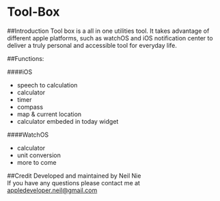 # Tool-Box

##Introduction
Tool box is a all in one utilities tool. It takes advantage of different apple platforms, such as watchOS and iOS notification center to deliver a truly personal and accessible tool for everyday life. 

##Functions:

####iOS
- speech to calculation
- calculator
- timer
- compass
- map & current location
- calculator embeded in today widget 

####WatchOS
- calculator
- unit conversion
- more to come

##Credit
Developed and maintained by Neil Nie <br>
If you have any questions please contact me at appledeveloper.neil@gmail.com

